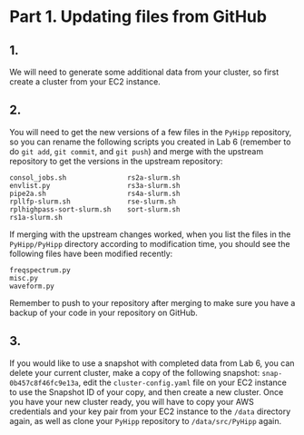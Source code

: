 # Part 1. Updating files from GitHub

## 1.
We will need to generate some additional data from your cluster, so first create a cluster from your EC2 instance.

## 2.
You will need to get the new versions of a few files in the `PyHipp` repository, so you can rename the following scripts you created in Lab 6 (remember to do `git add`, `git commit`, and `git push`) and merge with the upstream repository to get the versions in the upstream repository:

```shell
consol_jobs.sh               rs2a-slurm.sh
envlist.py                   rs3a-slurm.sh
pipe2a.sh                    rs4a-slurm.sh
rpllfp-slurm.sh              rse-slurm.sh
rplhighpass-sort-slurm.sh    sort-slurm.sh
rs1a-slurm.sh
```

If merging with the upstream changes worked, when you list the files in the `PyHipp/PyHipp` directory according to modification time, you should see the following files have been modified recently:

```shell
freqspectrum.py
misc.py
waveform.py
```

Remember to push to your repository after merging to make sure you have a backup of your code in your repository on GitHub.

## 3.
If you would like to use a snapshot with completed data from Lab 6, you can delete your current cluster, make a copy of the following snapshot: `snap-0b457c8f46fc9e13a`, edit the `cluster-config.yaml` file on your EC2 instance to use the Snapshot ID of your copy, and then create a new cluster. Once you have your new cluster ready, you will have to copy your AWS credentials and your key pair from your EC2 instance to the `/data` directory again, as well as clone your `PyHipp` repository to `/data/src/PyHipp` again.